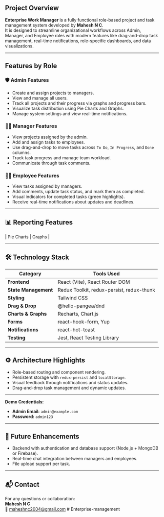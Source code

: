 

## Project Overview

**Enterprise Work Manager** is a fully functional role-based project and task management system developed by **Mahesh N C**.  
It is designed to streamline organizational workflows across Admin, Manager, and Employee roles with modern features like drag-and-drop task management, real-time notifications, role-specific dashboards, and data visualizations.

---
## Features by Role

### 🛡️ Admin Features
- Create and assign projects to managers.
- View and manage all users.
- Track all projects and their progress via graphs and progress bars.
- Visualize task distribution using Pie Charts and Graphs.
- Manage system settings and view real-time notifications.


### 👨‍💼 Manager Features
- View projects assigned by the admin.
- Add and assign tasks to employees.
- Use drag-and-drop to move tasks across `To Do`, `In Progress`, and `Done` columns.
- Track task progress and manage team workload.
- Communicate through task comments.



### 👩‍💻 Employee Features
- View tasks assigned by managers.
- Add comments, update task status, and mark them as completed.
- Visual indicators for completed tasks (green highlights).
- Receive real-time notifications about updates and deadlines.



---
## 📊 Reporting Features
| Pie Charts | Graphs |

---
## 🛠️ Technology Stack

| Category           | Tools Used                                         |
|--------------------|----------------------------------------------------|
| **Frontend**        | React (Vite), React Router DOM                    |
| **State Management**| Redux Toolkit, redux-persist, redux-thunk        |
| **Styling**         | Tailwind CSS                                      |
| **Drag & Drop**     | @hello-pangea/dnd                                 |
| **Charts & Graphs** | Recharts, Chart.js                                |
| **Forms**           | react-hook-form, Yup                              |
| **Notifications**   | react-hot-toast                                   |
| **Testing**         | Jest, React Testing Library                       |

---
## ⚙️ Architecture Highlights

- Role-based routing and component rendering.
- Persistent storage with `redux-persist` and `localStorage`.
- Visual feedback through notifications and status updates.
- Drag-and-drop task management and dynamic updates.

---


**Demo Credentials:**

- **Admin Email:** `admin@example.com`  
- **Password:** `admin123`

---
## 🔮 Future Enhancements

- Backend with authentication and database support (Node.js + MongoDB or Firebase).
- Real-time chat integration between managers and employees.
- File upload support per task.

---
## 📬 Contact

For any questions or collaboration:  
**Mahesh N C**  
📧 maheshnc2004@gmail.com
#   E n t e r p r i s e - m a n a g e m e n t  
 